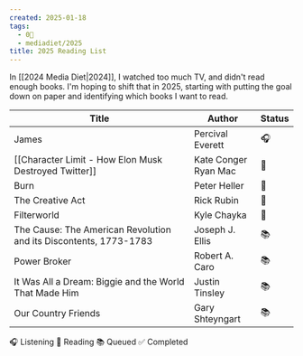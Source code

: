 ```yaml
---
created: 2025-01-18
tags:
  - 0🌲
  - mediadiet/2025
title: 2025 Reading List
---
```

In [[2024 Media Diet|2024]], I watched too much TV, and didn't read enough books. I'm hoping to shift that in 2025, starting with putting the goal down on paper and identifying which books I want to read.


| **Title**                                                         | Author                  | Status |
| ----------------------------------------------------------------- | ----------------------- | ------ |
| James                                                             | Percival Everett        | 🎧     |
| [[Character Limit - How Elon Musk Destroyed Twitter]]             | Kate Conger<br>Ryan Mac | 📖     |
| Burn                                                              | Peter Heller            | 📖     |
| The Creative Act                                                  | Rick Rubin              | 📖     |
| Filterworld                                                       | Kyle Chayka             | 📖     |
| The Cause: The American Revolution and its Discontents, 1773-1783 | Joseph J. Ellis         | 📚     |
| Power Broker                                                      | Robert A. Caro          | 📚     |
| It Was All a Dream: Biggie and the World That Made Him            | Justin Tinsley          | 📚     |
| Our Country Friends                                               | Gary Shteyngart         | 📚     |

🎧 Listening
📖 Reading
📚 Queued
✅ Completed